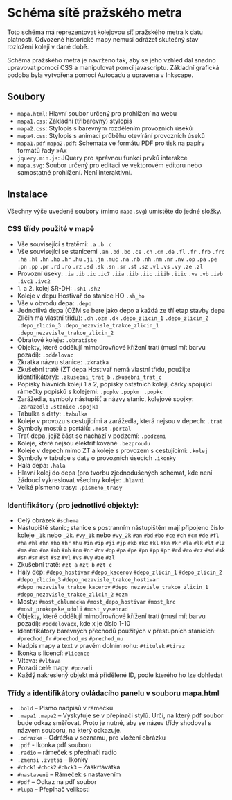 Schéma sítě pražského metra
===========================
Toto schéma má reprezentovat kolejovou síť pražského metra k datu platnosti. Odvozené historické mapy nemusí odrážet skutečný stav rozložení kolejí v dané době. 

Schéma pražského metra je navrženo tak, aby se jeho vzhled dal snadno upravovat pomocí CSS a manipulovat pomcí javascriptu. Základní grafická podoba byla vytvořena pomocí Autocadu a upravena v Inkscape.

Soubory
-------
- `mapa.html`: Hlavní soubor určený pro prohlížení na webu
- `mapa1.css`: Základní (třibarevný) stylopis
- `mapa2.css`: Stylopis s barevným rozdělením provozních úseků
- `mapa4.css`: Stylopis s animací průběhu otevírání provozních úseků
- `mapa1.pdf` `mapa2.pdf`: Schemata ve formátu PDF pro tisk na papíry formátů řady »A«
- `jquery.min.js`: JQuery pro správnou funkci prvků interakce
- `mapa.svg`: Soubor určený pro editaci ve vektorovém editoru nebo samostatné prohlížení. Není interaktivní.

Instalace
---------
Všechny výše uvedené soubory (mimo `mapa.svg`) umístěte do jedné složky.

### CSS třídy použité v mapě
- Vše související s tratěmi: `.a` `.b` `.c`
- Vše související se stanicemi `.an` `.bd` `.bo` `.ce` `.ch` `.cm` `.de` `.fl` `.fr` `.frb` `.frc` `.ha` `.hl` `.hn` `.ho` `.hr` `.hu` `.ji` `.jn` `.muc` `.na` `.nb` `.nh` `.nm` `.nr` `.nv` `.op` `.pa` `.pe` `.pn` `.pp` `.pr` `.rd` `.ro` `.rz` `.sd` `.sk` `.sn` `.sr` `.st` `.sz` `.vl` `.vs` `.vy` `.ze` `.zl`
- Provozní úseky: `.ia` `.ib` `.ic` `.ic7` `.iia` `.iib` `.iic` `.iiib` `.iiic` `.va` `.vb` `.ivb` `.ivc1` `.ivc2`
- 1\. a 2. kolej SR-DH: `.sh1` `.sh2`
- Koleje v depu Hostivař do stanice HO `.sh_ho`
- Vše v obvodu depa: `.depo`
- Jednotlivá depa (OZM se bere jako depo a každá ze tří etap stavby depa Zličín má vlastní třídu): `.dh` `.ozm` `.dk` `.depo_zlicin_1` `.depo_zlicin_2` `.depo_zlicin_3` `.depo_nezavisle_trakce_zlicin_1` `.depo_nezavisle_trakce_zlicin_2`
- Obratové koleje: `.obratiste`
- Objekty, které oddělují mimoúrovňové křížení tratí (musí mít barvu pozadí): `.oddelovac`
- Zkratka názvu stanice: `.zkratka`
- Zkušební tratě (ZT depa Hostivař nemá vlastní třídu, použijte identifikátory): `.zkusebni_trat_b` `.zkusebni_trat_c`
- Popisky hlavních kolejí 1 a 2, popisky ostatních kolejí, čárky spojující rámečky popisků s kolejemi: `.popkv` `.popkm ` `.popkc`
- Zarážedla, symboly nástupišť a názvy stanic, kolejové spojky: `.zarazedlo` `.stanice` `.spojka`
- Tabulka s daty: `.tabulka`
- Koleje v provozu s cestujícími a zarážedla, která nejsou v depech: `.trat`
- Symboly mostů a portálů: `.most` `.portal`
- Trať depa, jejíž část se nachází v podzemí: `.podzemi`
- Koleje, které nejsou elektrifikované `.bezproudu`
- Koleje v depech mimo ZT a koleje s provozem s cestujícími: `.kolej`
- Symboly v tabulce s daty o provozních úsecích `.ikonky`
- Hala depa: `.hala`
- Hlavní kolej do depa (pro tvorbu zjednodušených schémat, kde není žádoucí vykreslovat všechny koleje: `.hlavni`
- Velké písmeno trasy: `.pismeno_trasy`

### Identifikátory (pro jednotlivé objekty):
- Celý obrázek `#schema`
- Nástupiště stanic; stanice s postranním nástupištěm mají připojeno číslo
 koleje `_1k` nebo `_2k`. `#vy_1k` nebo `#vy_2k` `#an` `#bd` `#bo` `#ce` `#ch` `#cm` `#de` `#fl` `#ha` `#hl` `#hn` `#ho` `#hr` `#hu` `#in` `#ip` `#ji` `#jp` `#kb` `#kc` `#kl` `#kn` `#kr` `#la` `#lk` `#lt` `#lz` `#ma` `#mo` `#na` `#nb` `#nh` `#nm` `#nr` `#nv` `#op` `#pa` `#pe` `#pn` `#pp` `#pr` `#rd` `#ro` `#rz` `#sd` `#sk` `#sn` `#sr` `#st` `#sz` `#vl` `#vs` `#vy` `#ze` `#zl`
- Zkušební tratě: `#zt_a` `#zt_b` `#zt_c`
- Haly dep: `#depo_hostivar` `#depo_kacerov` `#depo_zlicin_1` `#depo_zlicin_2` `#depo_zlicin_3` `#depo_nezavisle_trakce_hostivar` `#depo_nezavisle_trakce_kacerov` `#depo_nezavisle_trakce_zlicin_1` `#depo_nezavisle_trakce_zlicin_2` `#ozm`
- Mosty: `#most_chlumecka` `#most_depo_hostivar` `#most_krc` `#most_prokopske_udoli` `#most_vysehrad`
- Objekty, které oddělují mimoúrovňové křížení tratí (musí mít barvu pozadí): `#oddelovacx`, kde x je číslo 1-10
- Identifikátory barevných přechodů použitých v přestupních stanicích: `#prechod_fr` `#prechod_ms` `#prechod_mu`
- Nadpis mapy a text v pravém dolním rohu: `#titulek` `#tiraz`
- Ikonka s licencí: `#licence`
- Vltava: `#vltava`
- Pozadí celé mapy: `#pozadi`
- Každý nakreslený objekt má přidělené ID, podle kterého ho lze dohledat

### Třídy a identifikátory ovládacího panelu v souboru mapa.html
- `.bold` – Písmo nadpisů v rámečku
- `.mapa1` `.mapa2` – Vyskytuje se v přepínači stylů. Určí, na který pdf soubor bude odkaz směřovat. Proto je nutné, aby se název třídy shodoval s názvem souboru, na který odkazuje.
- `.odrazka` – Odrážka v seznamu, pro vložení obrázku
- `.pdf` - Ikonka pdf souboru
- `.radio` – rámeček s přepínači radio
- `.zmensi` `.zvetsi` – Ikonky
- `#chck1` `#chck2` `#chck3` – Zaškrtávátka
- `#nastaveni` – Rámeček s nastavením
- `#pdf` – Odkaz na pdf soubor
- `#lupa` – Přepínač velikosti
